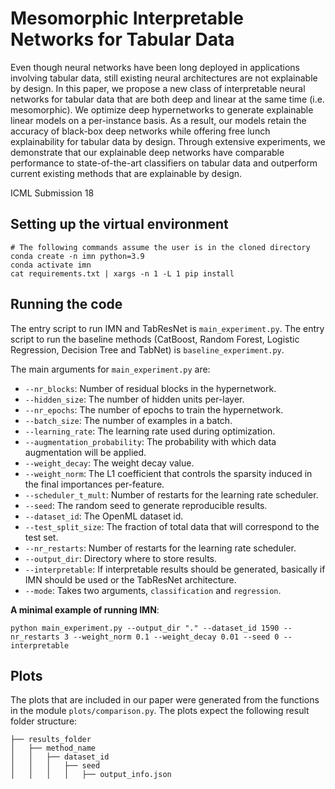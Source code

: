 # Mesomorphic Interpretable Networks for Tabular Data

Even though neural networks have been long deployed in applications involving tabular data, still existing neural architectures are not explainable by design. In this paper, we propose a new class of interpretable neural networks for tabular data that are both deep and linear at the same time (i.e. mesomorphic). We optimize deep hypernetworks to generate explainable linear models on a per-instance basis. As a result, our models retain the accuracy of black-box deep networks while offering  free lunch explainability for tabular data by design. Through extensive experiments, we demonstrate that our explainable deep networks have comparable performance to state-of-the-art classifiers on tabular data and outperform current existing methods that are explainable by design.

ICML Submission 18

## Setting up the virtual environment

```
# The following commands assume the user is in the cloned directory
conda create -n imn python=3.9
conda activate imn
cat requirements.txt | xargs -n 1 -L 1 pip install
```

## Running the code

The entry script to run IMN and TabResNet is `main_experiment.py`. 
The entry script to run the baseline methods (CatBoost, Random Forest, Logistic Regression, Decision Tree and TabNet) is `baseline_experiment.py`.

The main arguments for `main_experiment.py` are:

- `--nr_blocks`: Number of residual blocks in the hypernetwork.
- `--hidden_size`: The number of hidden units per-layer.
- `--nr_epochs`: The number of epochs to train the hypernetwork.
- `--batch_size`: The number of examples in a batch.
- `--learning_rate`: The learning rate used during optimization.
- `--augmentation_probability`: The probability with which data augmentation will be applied.
- `--weight_decay`: The weight decay value.
- `--weight_norm`: The L1 coefficient that controls the sparsity induced in the final importances per-feature.
- `--scheduler_t_mult`: Number of restarts for the learning rate scheduler.
- `--seed`: The random seed to generate reproducible results.
- `--dataset_id`: The OpenML dataset id.
- `--test_split_size`: The fraction of total data that will correspond to the test set.
- `--nr_restarts`: Number of restarts for the learning rate scheduler.
- `--output_dir`: Directory where to store results.
- `--interpretable`: If interpretable results should be generated, basically if IMN should be used or the TabResNet architecture.
- `--mode`: Takes two arguments, `classification` and `regression`. 



**A minimal example of running IMN**:

```
python main_experiment.py --output_dir "." --dataset_id 1590 --nr_restarts 3 --weight_norm 0.1 --weight_decay 0.01 --seed 0 --interpretable

```


## Plots

The plots that are included in our paper were generated from the functions in the module `plots/comparison.py`.
The plots expect the following result folder structure:

```
├── results_folder
│   ├── method_name
│   │   ├── dataset_id
│   │   │   ├── seed
│   │   │   │   ├── output_info.json
